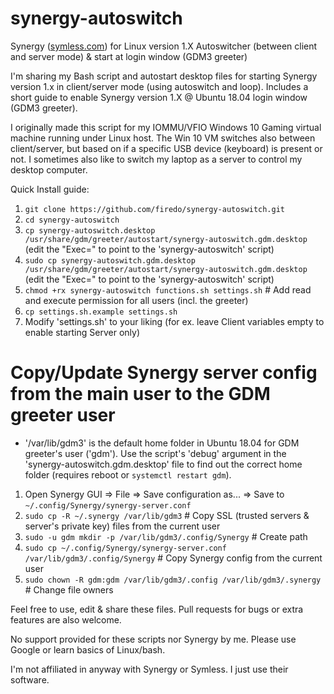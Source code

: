 # synergy-autoswitch

Synergy ([symless.com](https://symless.com/synergy)) for Linux version 1.X Autoswitcher (between client and server mode) &amp; start at login window (GDM3 greeter)

I'm sharing my Bash script and autostart desktop files for starting Synergy version 1.x in client/server mode (using autoswitch and loop). Includes a short guide to enable Synergy version 1.X @ Ubuntu 18.04 login window (GDM3 greeter).

I originally made this script for my IOMMU/VFIO Windows 10 Gaming virtual machine running under Linux host. The Win 10 VM switches also between client/server, but based on if a specific USB device (keyboard) is present or not. I sometimes also like to switch my laptop as a server to control my desktop computer.

Quick Install guide:

1. `git clone https://github.com/firedo/synergy-autoswitch.git`
1. `cd synergy-autoswitch`
1. `cp synergy-autoswitch.desktop /usr/share/gdm/greeter/autostart/synergy-autoswitch.gdm.desktop` (edit the "Exec=" to point to the 'synergy-autoswitch' script)
1. `sudo cp synergy-autoswitch.gdm.desktop /usr/share/gdm/greeter/autostart/synergy-autoswitch.gdm.desktop` (edit the "Exec=" to point to the 'synergy-autoswitch' script)
1. `chmod +rx synergy-autoswitch functions.sh settings.sh` # Add read and execute permission for all users (incl. the greeter)
1. `cp settings.sh.example settings.sh`
1. Modify 'settings.sh' to your liking (for ex. leave Client variables empty to enable starting Server only)


Copy/Update Synergy server config from the main user to the GDM greeter user
============================================================================

* '/var/lib/gdm3' is the default home folder in Ubuntu 18.04 for GDM greeter's user ('gdm'). Use the script's 'debug' argument in the 'synergy-autoswitch.gdm.desktop' file to find out the correct home folder (requires reboot or `systemctl restart gdm`).

1. Open Synergy GUI => File => Save configuration as... => Save to `~/.config/Synergy/synergy-server.conf`
1. `sudo cp -R ~/.synergy /var/lib/gdm3` # Copy SSL (trusted servers & server's private key) files from the current user
1. `sudo -u gdm mkdir -p /var/lib/gdm3/.config/Synergy` # Create path
1. `sudo cp ~/.config/Synergy/synergy-server.conf /var/lib/gdm3/.config/Synergy` # Copy Synergy config from the current user
1. `sudo chown -R gdm:gdm /var/lib/gdm3/.config /var/lib/gdm3/.synergy` # Change file owners


Feel free to use, edit & share these files. Pull requests for bugs or extra features are also welcome.

No support provided for these scripts nor Synergy by me. Please use Google or learn basics of Linux/bash.

I'm not affiliated in anyway with Synergy or Symless. I just use their software.
